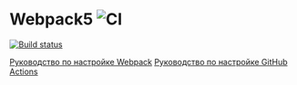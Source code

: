# Webpack5 ![CI](https://github.com/lyasotailya/ahj_yarn/actions/workflows/web.yml/badge.svg)

[![Build status](https://ci.appveyor.com/api/projects/status/qc61xw44o9xqq85j?svg=true)](https://ci.appveyor.com/project/lyasotailya/ahj-yarn)

[Руководство по настройке Webpack](https://webpack.js.org/guides/)
[Руководство по настройке GitHub Actions](https://docs.github.com/en/actions/quickstart)
